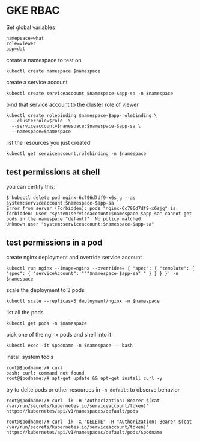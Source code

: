 # GKE RBAC

Set global variables

```
namepsace=what
role=viewer
app=dat
```

create a namespace to test on

```
kubectl create namespace $namespace
```

create a service account

```
kubectl create serviceaccount $namespace-$app-sa -n $namespace
```

bind that service account to the cluster role of viewer

```
kubectl create rolebinding $namespace-$app-rolebinding \
  --clusterrole=$role  \
  --serviceaccount=$namespace:$namespace-$app-sa \
  --namespace=$namespace
```

list the resources you just created

```
kubectl get serviceaccount,rolebinding -n $namespace
```

## test permissions at shell

you can certify this: 

```
$ kubectl delete pod nginx-6c796d7df9-x6sjg --as system:serviceaccount:$namespace-$app-sa
Error from server (Forbidden): pods "nginx-6c796d7df9-x6sjg" is forbidden: User "system:serviceaccount:$namespace-$app-sa" cannot get pods in the namespace "default": No policy matched.
Unknown user "system:serviceaccount:$namespace-$app-sa"
```

## test permissions in a pod

create nginx deployment and override service account

```
kubectl run nginx --image=nginx --overrides='{ "spec": { "template": { "spec": { "serviceAccount": "'"$namespace-$app-sa"'" } } } }' -n $namespace
```

scale the deployment to 3 pods

```
kubectl scale --replicas=3 deployment/nginx -n $namespace
```

list all the pods

```
kubectl get pods -n $namespace
```

pick one of the nginx pods and shell into it

```
kubectl exec -it $podname -n $namespace -- bash
```

install system tools

```
root@$podname:/# curl
bash: curl: command not found
root@$podname:/# apt-get update && apt-get install curl -y
```

try to delte pods or other resources in `-n default` to observe behavior

```
root@$podname:/# curl -ik -H "Authorization: Bearer $(cat /var/run/secrets/kubernetes.io/serviceaccount/token)" https://kubernetes/api/v1/namespaces/default/pods 

root@$podname:/# curl -ik -X "DELETE" -H "Authorization: Bearer $(cat /var/run/secrets/kubernetes.io/serviceaccount/token)" https://kubernetes/api/v1/namespaces/default/pods/$podname
```